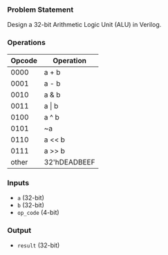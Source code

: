 ### Problem Statement
Design a 32-bit Arithmetic Logic Unit (ALU) in Verilog.

### Operations

| Opcode | Operation      |
|--------|----------------|
| 0000   | a + b          |
| 0001   | a - b          |
| 0010   | a & b          |
| 0011   | a \| b         |
| 0100   | a ^ b          |
| 0101   | ~a             |
| 0110   | a << b         |
| 0111   | a >> b         |
| other  | 32'hDEADBEEF   |

### Inputs
- `a` (32-bit)
- `b` (32-bit)
- `op_code` (4-bit)

### Output
- `result` (32-bit)
